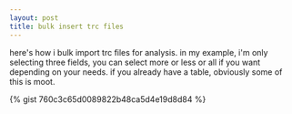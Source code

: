 ```yaml
---
layout: post
title: bulk insert trc files
---
```


here's how i bulk import trc files for analysis. in my example, i'm only selecting three fields, you can select more or less or all if you want depending on your needs. if you already have a table, obviously some of this is moot.

{% gist 760c3c65d0089822b48ca5d4e19d8d84 %}